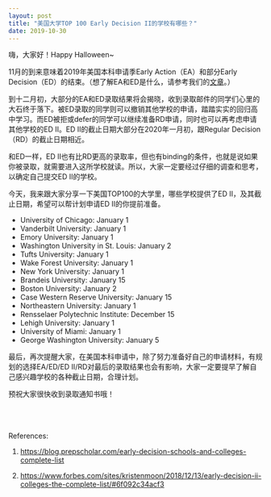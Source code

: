 ```yaml
---
layout: post
title: "美国大学TOP 100 Early Decision II的学校有哪些？"
date: 2019-10-30
---
```


嗨，大家好！Happy Halloween~

11月的到来意味着2019年美国本科申请季Early Action（EA）和部分Early Decision（ED）的结束。（想了解EA和ED是什么，请参考我们的[文章](http://www.tessay.org/blog/2018/10/19/earlyadmission)。）

到十二月初，大部分的EA和ED录取结果将会揭晓，收到录取邮件的同学们心里的大石终于落下。被ED录取的同学则可以撤销其他学校的申请，踏踏实实的回归高中学习。而ED被拒或defer的同学可以继续准备RD申请，同时也可以再考虑申请其他学校的ED II。ED II的截止日期大部分在2020年一月初，跟Regular Decision（RD）的截止日期相近。

和ED一样，ED II也有比RD更高的录取率，但也有binding的条件，也就是说如果你被录取，就需要进入这所学校就读。所以，大家一定要经过仔细的调查和思考，以确定自己提交ED II的学校。

今天，我来跟大家分享一下美国TOP100的大学里，哪些学校提供了ED II，及其截止日期，希望可以帮计划申请ED II的你提前准备。

* University of Chicago: January 1
* Vanderbilt University: January 1
* Emory University: January 1
* Washington University in St. Louis: January 2
* Tufts University: January 1
* Wake Forest University: January 1
* New York University: January 1
* Brandeis University: January 15
* Boston University: January 2
* Case Western Reserve University: January 15
* Northeastern University: January 1
* Rensselaer Polytechnic Institute: December 15
* Lehigh University: January 1
* University of Miami: January 1
* George Washington University: January 5

最后，再次提醒大家，在美国本科申请中，除了努力准备好自己的申请材料，有规划的选择EA/ED/ED II/RD对最后的录取结果也会有影响，大家一定要提早了解自己感兴趣学校的各种截止日期，合理计划。

预祝大家很快收到录取通知书哦！
<br>
<br>
<br>
<br>

References:  
1. https://blog.prepscholar.com/early-decision-schools-and-colleges-complete-list

2. https://www.forbes.com/sites/kristenmoon/2018/12/13/early-decision-ii-colleges-the-complete-list/#6f092c34acf3
